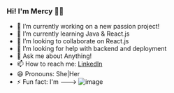 ### Hi! I'm Mercy 👋🏾



- 🔭 I’m currently working on a new passion project!
- 🌱 I’m currently learning Java & React.js
- 👯 I’m looking to collaborate on React.js
- 🤔 I’m looking for help with backend and deployment
- 💬 Ask me about Anything!
- 📫 How to reach me: [LinkedIn](https://linkedin.com/in/mercybaffour)
- 😄 Pronouns: She|Her
- ⚡ Fun fact: I'm ---> ![image](https://user-images.githubusercontent.com/16559895/120350116-ae667800-c2cc-11eb-8886-1f701a9ee6c1.png)





